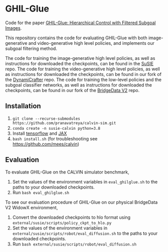 # GHIL-Glue

Code for the paper [GHIL-Glue: Hierarchical Control with Filtered Subgoal Images](https://ghil-glue.github.io/).


This repository contains the code for evaluating GHIL-Glue with both image-generative and video-generative high level policies, and implements 
our subgoal filtering method. 

The code for training the image-generative high level policies, as well as instructions for downloaded the checkpoints, can be found in 
the [SuSIE](https://github.com/kvablack/susie.git) repo. 
The code for training the video-generative high level policies, as well as instructions for downloaded the checkpoints, can be found in
our fork of the [DynamiCrafter]() repo.
The code for training the low-level policies and the subgoal classifier networks, as well as instructions for downloaded the checkpoints, can be found in our fork of the [BridgeData V2]() repo.

## Installation
1. ```git clone --recurse-submodules https://github.com/pranavatreya/calvin-sim.git```
2. ```conda create -n susie-calvin python=3.8```
3. Install [tensorflow](https://www.tensorflow.org/install/pip) and [JAX](https://jax.readthedocs.io/en/latest/installation.html)
4. ```bash install.sh``` (for troubleshooting see https://github.com/mees/calvin)

## Evaluation

To evaluate GHIL-Glue on the CALVIN simulator benchmark,

1. Set the values of the environment variables in ```eval_ghilglue.sh``` to the paths to your downloaded checkpoints.
2. Run ```bash eval_ghilglue.sh```

To see our evaluation procedure of GHIL-Glue on our physical BridgeData V2 WidowX environment, 

1. Convert the downloaded checkpoints to hlo format using ```external/susie/scripts/policy_ckpt_to_hlo.py```
2. Set the values of the environment variables in ```external/susie/scripts/robot/eval_diffusion.sh``` to the paths to your downloaded checkpoints.
3. Run ```bash external/susie/scripts/robot/eval_diffusion.sh```